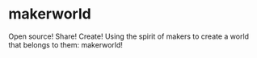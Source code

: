 # makerworld
Open source! Share! Create! Using the spirit of makers to create a world that belongs to them: makerworld!
